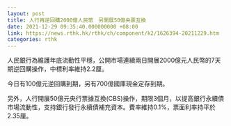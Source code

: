 ```yaml
---
layout: post
title: 人行再逆回購2000億人民幣　另開展50億央票互換
date: 2021-12-29 09:35:40.000000000 +08:00
link: https://news.rthk.hk/rthk/ch/component/k2/1626394-20211229.htm
categories: rthk
---
```


人民銀行為維護年底流動性平穩，公開市場連續兩日開展2000億元人民幣的7天期逆回購操作，中標利率維持2.2厘。

今日有100億元逆回購到期，另有700億國庫現金定存到期。

另外，人行開展50億元央行票據互換(CBS)操作，期限3個月，以提高銀行永續債市場流動性，支持銀行發行永續債補充資本。費率維持0.1%，票面利率持平於2.35厘。
